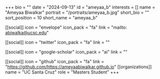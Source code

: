 +++
bio = "" 
date = "2024-09-13" 
id = "ameyaa_b" 
interests = [] 
name = "Ameyaa Biwalkar" 
portrait = "/portraits/ameyaa_b.jpg" 
short_bio = "" 
sort_position = 10
 short_name = "ameyaa_b" 

[[social]] 
    icon = "envelope" 
    icon_pack = "fa" 
    link = "mailto: abiwalka@ucsc.edu"

 [[social]] 
    icon = "twitter" 
    icon_pack = "fa" 
    link = "" 

[[social]] 
    icon = "google-scholar" 
    icon_pack = "ai" 
    link = "" 

[[social]] 
    icon = "github" 
    icon_pack = "fa" 
    link = "https://github.com/https://ameyaabiwalkar.github.io" 
[[organizations]] 
     name = "UC Santa Cruz" 
      role = "Masters Student" 
+++
